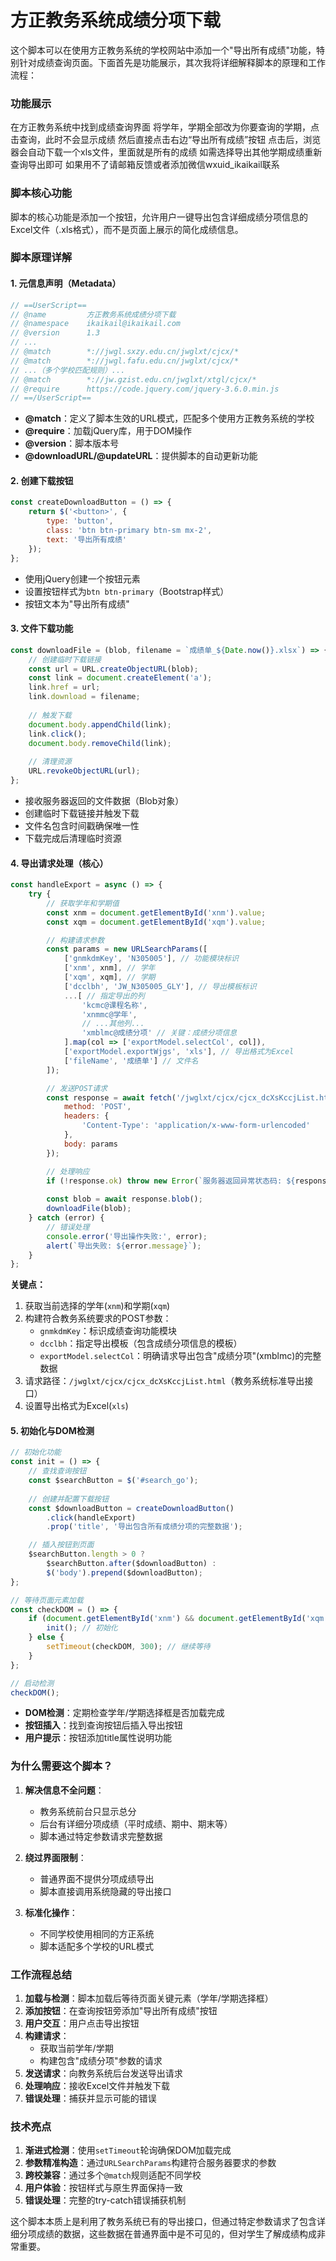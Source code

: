 # 方正教务系统成绩分项下载
这个脚本可以在使用方正教务系统的学校网站中添加一个"导出所有成绩"功能，特别针对成绩查询页面。下面首先是功能展示，其次我将详细解释脚本的原理和工作流程：

### 功能展示
在方正教务系统中找到成绩查询界面
将学年，学期全部改为你要查询的学期，点击查询，此时不会显示成绩
然后直接点击右边“导出所有成绩”按钮
点击后，浏览器会自动下载一个xls文件，里面就是所有的成绩
如需选择导出其他学期成绩重新查询导出即可
如果用不了请邮箱反馈或者添加微信wxuid_ikaikail联系

### 脚本核心功能
脚本的核心功能是添加一个按钮，允许用户一键导出包含详细成绩分项信息的Excel文件（.xls格式），而不是页面上展示的简化成绩信息。


### 脚本原理详解

#### 1. 元信息声明（Metadata）
```javascript
// ==UserScript==
// @name         方正教务系统成绩分项下载
// @namespace    ikaikail@ikaikail.com
// @version      1.3
// ...
// @match        *://jwgl.sxzy.edu.cn/jwglxt/cjcx/*
// @match        *://jwgl.fafu.edu.cn/jwglxt/cjcx/*
// ...（多个学校匹配规则）...
// @match        *://jw.gzist.edu.cn/jwglxt/xtgl/cjcx/*
// @require      https://code.jquery.com/jquery-3.6.0.min.js
// ==/UserScript==
```
- **@match**：定义了脚本生效的URL模式，匹配多个使用方正教务系统的学校
- **@require**：加载jQuery库，用于DOM操作
- **@version**：脚本版本号
- **@downloadURL/@updateURL**：提供脚本的自动更新功能

#### 2. 创建下载按钮
```javascript
const createDownloadButton = () => {
    return $('<button>', {
        type: 'button',
        class: 'btn btn-primary btn-sm mx-2',
        text: '导出所有成绩'
    });
};
```
- 使用jQuery创建一个按钮元素
- 设置按钮样式为`btn btn-primary`（Bootstrap样式）
- 按钮文本为"导出所有成绩"

#### 3. 文件下载功能
```javascript
const downloadFile = (blob, filename = `成绩单_${Date.now()}.xlsx`) => {
    // 创建临时下载链接
    const url = URL.createObjectURL(blob);
    const link = document.createElement('a');
    link.href = url;
    link.download = filename;
    
    // 触发下载
    document.body.appendChild(link);
    link.click();
    document.body.removeChild(link);
    
    // 清理资源
    URL.revokeObjectURL(url);
};
```
- 接收服务器返回的文件数据（Blob对象）
- 创建临时下载链接并触发下载
- 文件名包含时间戳确保唯一性
- 下载完成后清理临时资源

#### 4. 导出请求处理（核心）
```javascript
const handleExport = async () => {
    try {
        // 获取学年和学期值
        const xnm = document.getElementById('xnm').value;
        const xqm = document.getElementById('xqm').value;

        // 构建请求参数
        const params = new URLSearchParams([
            ['gnmkdmKey', 'N305005'], // 功能模块标识
            ['xnm', xnm], // 学年
            ['xqm', xqm], // 学期
            ['dcclbh', 'JW_N305005_GLY'], // 导出模板标识
            ...[ // 指定导出的列
                'kcmc@课程名称',
                'xnmmc@学年',
                // ...其他列...
                'xmblmc@成绩分项' // 关键：成绩分项信息
            ].map(col => ['exportModel.selectCol', col]),
            ['exportModel.exportWjgs', 'xls'], // 导出格式为Excel
            ['fileName', '成绩单'] // 文件名
        ]);

        // 发送POST请求
        const response = await fetch('/jwglxt/cjcx/cjcx_dcXsKccjList.html', {
            method: 'POST',
            headers: {
                'Content-Type': 'application/x-www-form-urlencoded'
            },
            body: params
        });

        // 处理响应
        if (!response.ok) throw new Error(`服务器返回异常状态码: ${response.status}`);
        
        const blob = await response.blob();
        downloadFile(blob);
    } catch (error) {
        // 错误处理
        console.error('导出操作失败:', error);
        alert(`导出失败: ${error.message}`);
    }
};
```
**关键点：**
1. 获取当前选择的学年(`xnm`)和学期(`xqm`)
2. 构建符合教务系统要求的POST参数：
   - `gnmkdmKey`：标识成绩查询功能模块
   - `dcclbh`：指定导出模板（包含成绩分项信息的模板）
   - `exportModel.selectCol`：明确请求导出包含"成绩分项"(xmblmc)的完整数据
3. 请求路径：`/jwglxt/cjcx/cjcx_dcXsKccjList.html`（教务系统标准导出接口）
4. 设置导出格式为Excel(`xls`)

#### 5. 初始化与DOM检测
```javascript
// 初始化功能
const init = () => {
    // 查找查询按钮
    const $searchButton = $('#search_go');
    
    // 创建并配置下载按钮
    const $downloadButton = createDownloadButton()
        .click(handleExport)
        .prop('title', '导出包含所有成绩分项的完整数据');

    // 插入按钮到页面
    $searchButton.length > 0 ? 
        $searchButton.after($downloadButton) : 
        $('body').prepend($downloadButton);
};

// 等待页面元素加载
const checkDOM = () => {
    if (document.getElementById('xnm') && document.getElementById('xqm')) {
        init(); // 初始化
    } else {
        setTimeout(checkDOM, 300); // 继续等待
    }
};

// 启动检测
checkDOM();
```
- **DOM检测**：定期检查学年/学期选择框是否加载完成
- **按钮插入**：找到查询按钮后插入导出按钮
- **用户提示**：按钮添加title属性说明功能

### 为什么需要这个脚本？

1. **解决信息不全问题**：
   - 教务系统前台只显示总分
   - 后台有详细分项成绩（平时成绩、期中、期末等）
   - 脚本通过特定参数请求完整数据

2. **绕过界面限制**：
   - 普通界面不提供分项成绩导出
   - 脚本直接调用系统隐藏的导出接口

3. **标准化操作**：
   - 不同学校使用相同的方正系统
   - 脚本适配多个学校的URL模式

### 工作流程总结

1. **加载与检测**：脚本加载后等待页面关键元素（学年/学期选择框）
2. **添加按钮**：在查询按钮旁添加"导出所有成绩"按钮
3. **用户交互**：用户点击导出按钮
4. **构建请求**：
   - 获取当前学年/学期
   - 构建包含"成绩分项"参数的请求
5. **发送请求**：向教务系统后台发送导出请求
6. **处理响应**：接收Excel文件并触发下载
7. **错误处理**：捕获并显示可能的错误

### 技术亮点

1. **渐进式检测**：使用`setTimeout`轮询确保DOM加载完成
2. **参数精准构造**：通过`URLSearchParams`构建符合服务器要求的参数
3. **跨校兼容**：通过多个`@match`规则适配不同学校
4. **用户体验**：按钮样式与原生界面保持一致
5. **错误处理**：完整的try-catch错误捕获机制

这个脚本本质上是利用了教务系统已有的导出接口，但通过特定参数请求了包含详细分项成绩的数据，这些数据在普通界面中是不可见的，但对学生了解成绩构成非常重要。
